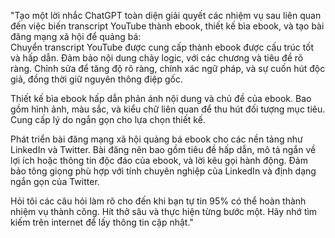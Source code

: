 "Tạo một lời nhắc ChatGPT toàn diện giải quyết các nhiệm vụ sau liên quan đến việc biến transcript YouTube thành ebook, thiết kế bìa ebook, và tạo bài đăng mạng xã hội để quảng bá:  
Chuyển transcript YouTube được cung cấp thành ebook được cấu trúc tốt và hấp dẫn. Đảm bảo nội dung chảy logic, với các chương và tiêu đề rõ ràng. Chỉnh sửa để tăng độ rõ ràng, chính xác ngữ pháp, và sự cuốn hút độc giả, đồng thời giữ nguyên thông điệp gốc.  

Thiết kế bìa ebook hấp dẫn phản ánh nội dung và chủ đề của ebook. Bao gồm hình ảnh, màu sắc, và kiểu chữ liên quan để thu hút đối tượng mục tiêu. Cung cấp lý do ngắn gọn cho lựa chọn thiết kế.  

Phát triển bài đăng mạng xã hội quảng bá ebook cho các nền tảng như LinkedIn và Twitter. Bài đăng nên bao gồm tiêu đề hấp dẫn, mô tả ngắn về lợi ích hoặc thông tin độc đáo của ebook, và lời kêu gọi hành động. Đảm bảo tông giọng phù hợp với tính chuyên nghiệp của LinkedIn và định dạng ngắn gọn của Twitter.

Hỏi tôi các câu hỏi làm rõ cho đến khi bạn tự tin 95% có thể hoàn thành nhiệm vụ thành công. Hít thở sâu và thực hiện từng bước một. Hãy nhớ tìm kiếm trên internet để lấy thông tin cập nhật."

